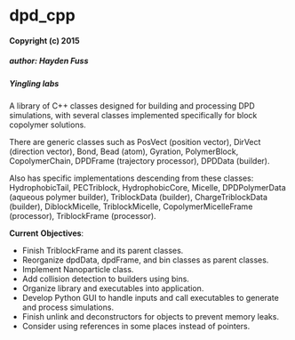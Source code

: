 # dpd_cpp
#### Copyright (c) 2015
##### author: Hayden Fuss
##### Yingling labs


A library of C++ classes designed for building and processing DPD simulations, with several classes implemented specifically for block copolymer solutions.

There are generic classes such as PosVect (position vector), DirVect (direction vector), Bond, Bead (atom), Gyration, PolymerBlock, CopolymerChain, DPDFrame (trajectory processor), DPDData (builder).

Also has specific implementations descending from these classes: HydrophobicTail, PECTriblock, HydrophobicCore, Micelle, DPDPolymerData (aqueous polymer builder), TriblockData (builder), ChargeTriblockData (builder), DiblockMicelle, TriblockMicelle, CopolymerMicelleFrame (processor), TriblockFrame (processor).

__Current__ __Objectives__:
* Finish TriblockFrame and its parent classes.
* Reorganize dpdData, dpdFrame, and bin classes as parent classes.
* Implement Nanoparticle class.
* Add collision detection to builders using bins.
* Organize library and executables into application.
* Develop Python GUI to handle inputs and call executables to generate and process simulations.
* Finish unlink and deconstructors for objects to prevent memory leaks.
* Consider using references in some places instead of pointers.
